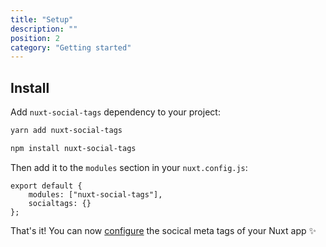 ```yaml
---
title: "Setup"
description: ""
position: 2
category: "Getting started"
---
```


## Install

Add `nuxt-social-tags` dependency to your project:

<code-group>
  <code-block label="Yarn" active>

```bash
yarn add nuxt-social-tags
```

  </code-block>
  <code-block label="NPM">

```bash
npm install nuxt-social-tags
```

  </code-block>
</code-group>

Then add it to the `modules` section in your `nuxt.config.js`:

```js{}[nuxt.config.js]
export default {
	modules: ["nuxt-social-tags"],
	socialtags: {}
};
```

<alert type="success">

That's it! You can now [configure](/options) the socical meta tags of your Nuxt app ✨

</alert>
